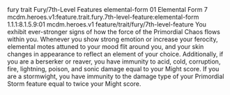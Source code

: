 <ability>
  <metadata>
    <class>fury</class>
    <feature_type>trait</feature_type>
    <file_dpath>Fury/7th-Level Features</file_dpath>
    <item_id>elemental-form</item_id>
    <item_index>01</item_index>
    <item_name>Elemental Form</item_name>
    <level>7</level>
    <scc>mcdm.heroes.v1:feature.trait.fury.7th-level-feature:elemental-form</scc>
    <scdc>1.1.1:8.1.5.9:01</scdc>
    <source>mcdm.heroes.v1</source>
    <type>feature/trait/fury/7th-level-feature</type>
  </metadata>
  <effects>
    <effect type="mundane">You exhibit ever-stronger signs of how the force of the Primordial Chaos flows within you. Whenever you show strong emotion or increase your ferocity, elemental motes attuned to your mood flit around you, and your skin changes in appearance to reflect an element of your choice.
Additionally, if you are a berserker or reaver, you have immunity to acid, cold, corruption, fire, lightning, poison, and sonic damage equal to your Might score. If you are a stormwight, you have immunity to the damage type of your Primordial Storm feature equal to twice your Might score.</effect>
  </effects>
</ability>
